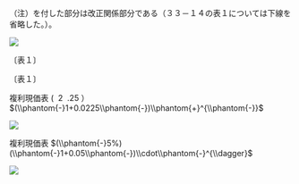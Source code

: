 （注）を付した部分は改正関係部分である（３３－１４の表１については下線を省略した。）。

![](https://www.nta.go.jp/tmp/edd84e08-283e-4d7e-abb2-59f51e846e1d/images/d174fcefd8a278f57a0d0339cc9c9f407b90e8978b6a7155f24a5d75ee5b6113.jpg)

〔表１〕

〔表１〕

複利現価表 $( ~~2~~.25%$ ） $(\\phantom{-}1+0.0225\\phantom{-})\\phantom{+}^{\\phantom{-}}$

![](https://www.nta.go.jp/tmp/edd84e08-283e-4d7e-abb2-59f51e846e1d/images/aaa5d9382beeecf59b036b9146ebfa211d5c243650d282ae0e726ed85e7b8959.jpg)

複利現価表 $(\\phantom{-}5%)(\\phantom{-}1+0.05\\phantom{-})\\cdot\\phantom{-}^{\\dagger}$

![](https://www.nta.go.jp/tmp/edd84e08-283e-4d7e-abb2-59f51e846e1d/images/208436aef864ff9eebf794c71558f40ae3761b167d1fc1daefea860cebb46940.jpg)